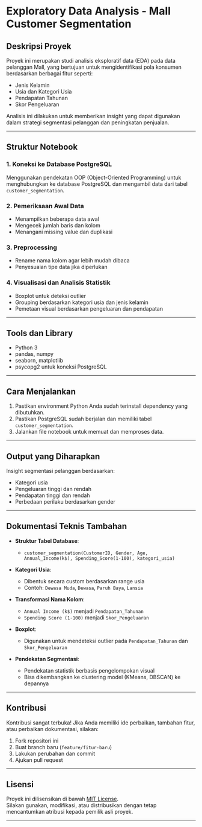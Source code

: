 # Exploratory Data Analysis - Mall Customer Segmentation

## Deskripsi Proyek

Proyek ini merupakan studi analisis eksploratif data (EDA) pada data pelanggan Mall, yang bertujuan untuk mengidentifikasi pola konsumen berdasarkan berbagai fitur seperti:
- Jenis Kelamin
- Usia dan Kategori Usia
- Pendapatan Tahunan
- Skor Pengeluaran

Analisis ini dilakukan untuk memberikan insight yang dapat digunakan dalam strategi segmentasi pelanggan dan peningkatan penjualan.

---

## Struktur Notebook

### 1. Koneksi ke Database PostgreSQL
Menggunakan pendekatan OOP (Object-Oriented Programming) untuk menghubungkan ke database PostgreSQL dan mengambil data dari tabel `customer_segmentation`.

### 2. Pemeriksaan Awal Data
- Menampilkan beberapa data awal
- Mengecek jumlah baris dan kolom
- Menangani missing value dan duplikasi

### 3. Preprocessing
- Rename nama kolom agar lebih mudah dibaca
- Penyesuaian tipe data jika diperlukan

### 4. Visualisasi dan Analisis Statistik
- Boxplot untuk deteksi outlier
- Grouping berdasarkan kategori usia dan jenis kelamin
- Pemetaan visual berdasarkan pengeluaran dan pendapatan

---

## Tools dan Library
- Python 3
- pandas, numpy
- seaborn, matplotlib
- psycopg2 untuk koneksi PostgreSQL

---

## Cara Menjalankan
1. Pastikan environment Python Anda sudah terinstall dependency yang dibutuhkan.
2. Pastikan PostgreSQL sudah berjalan dan memiliki tabel `customer_segmentation`.
3. Jalankan file notebook untuk memuat dan memproses data.

---

## Output yang Diharapkan
Insight segmentasi pelanggan berdasarkan:
- Kategori usia
- Pengeluaran tinggi dan rendah
- Pendapatan tinggi dan rendah
- Perbedaan perilaku berdasarkan gender

---

## Dokumentasi Teknis Tambahan

- **Struktur Tabel Database**:
  - `customer_segmentation(CustomerID, Gender, Age, Annual_Income(k$), Spending_Score(1-100), kategori_usia)`
- **Kategori Usia**:
  - Dibentuk secara custom berdasarkan range usia
  - Contoh: `Dewasa Muda`, `Dewasa`, `Paruh Baya`, `Lansia`
- **Transformasi Nama Kolom**:
  - `Annual Income (k$)` menjadi `Pendapatan_Tahunan`
  - `Spending Score (1-100)` menjadi `Skor_Pengeluaran`

- **Boxplot**:
  - Digunakan untuk mendeteksi outlier pada `Pendapatan_Tahunan` dan `Skor_Pengeluaran`
  
- **Pendekatan Segmentasi**:
  - Pendekatan statistik berbasis pengelompokan visual
  - Bisa dikembangkan ke clustering model (KMeans, DBSCAN) ke depannya

---

## Kontribusi

Kontribusi sangat terbuka! Jika Anda memiliki ide perbaikan, tambahan fitur, atau perbaikan dokumentasi, silakan:
1. Fork repositori ini
2. Buat branch baru (`feature/fitur-baru`)
3. Lakukan perubahan dan commit
4. Ajukan pull request

---

## Lisensi

Proyek ini dilisensikan di bawah [MIT License](LICENSE).  
Silakan gunakan, modifikasi, atau distribusikan dengan tetap mencantumkan atribusi kepada pemilik asli proyek.

---

